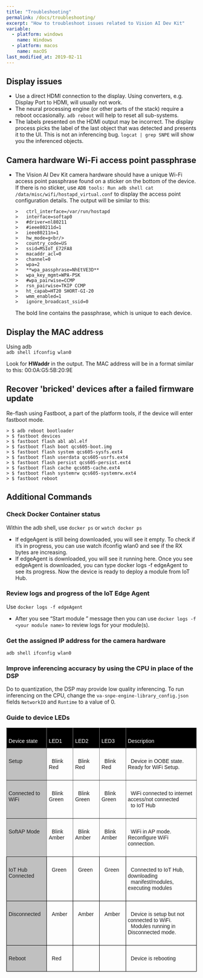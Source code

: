 ```yaml
---
title: "Troubleshooting"
permalink: /docs/troubleshooting/
excerpt: "How to troubleshoot issues related to Vision AI Dev Kit"
variable:
  - platform: windows
    name: Windows
  - platform: macos
    name: macOS
last_modified_at: 2019-02-11
---
```

## Display issues
* Use a direct HDMI connection to the display. Using converters, e.g. Display Port to HDMI, will usually not work.
* The neural processing engine (or other parts of the stack) require a reboot occasionally. `adb reboot` will help to reset all sub-systems.
* The labels presented on the HDMI output may be incorrect. The display process picks the label of the last object that was detected and presents it to the UI. This is not an inferencing bug. `logcat | grep SNPE` will show you the inferenced objects.

## Camera hardware Wi-Fi access point passphrase
* The Vision AI Dev Kit camera hardware should have a unique Wi-Fi access point passphrase found on a sticker on the bottom of the device. If there is no sticker, use `ADB tools: Run adb shell cat /data/misc/wifi/hostapd_virtual.conf` to display the access point configuration details. The output will be similar to this:

    
      >   ctrl_interface=/var/run/hostapd
      >   interface=softap0
      >   #driver=nl80211
      >   #ieee80211d=1
      >   ieee80211n=1
      >   hw_mode=g<br/>
      >   country_code=US
      >   ssid=MSIoT_E72FA8
      >   macaddr_acl=0
      >   channel=0
      >   wpa=2
      >   **wpa_passphrase=NhEtVE3D**
      >   wpa_key_mgmt=WPA-PSK
      >   #wpa_pairwise=CCMP
      >   rsn_pairwise=TKIP CCMP
      >   ht_capab=HT20 SHORT-GI-20
      >   wmm_enabled=1
      >   ignore_broadcast_ssid=0

     The bold line contains the passphrase, which is unique to each device.

## Display the MAC address
Using adb<br/>
    `adb shell ifconfig wlan0`

Look for **HWaddr** in the output. The MAC address will be in a format similar to this:  00:0A:G5:5B:20:9E

## Recover 'bricked' devices after a failed firmware update
Re-flash using Fastboot, a part of the platform tools, if the device will enter fastboot mode.

    > $ adb reboot bootloader
    > $ fastboot devices
    > $ fastboot flash abl abl.elf
    > $ fastboot flash boot qcs605-boot.img
    > $ fastboot flash system qcs605-sysfs.ext4
    > $ fastboot flash userdata qcs605-usrfs.ext4
    > $ fastboot flash persist qcs605-persist.ext4
    > $ fastboot flash cache qcs605-cache.ext4
    > $ fastboot flash systemrw qcs605-systemrw.ext4
    > $ fastboot reboot

## Additional Commands
### Check Docker Container status
Within the adb shell, use `docker ps` or `watch docker ps`

* If edgeAgent is still being downloaded, you will see it empty. To check if it’s in progress, you can use watch ifconfig wlan0 and see if the RX bytes are increasing. 
* If edgeAgent is downloaded, you will see it running here. Once you see edgeAgent is downloaded, you can type docker logs -f edgeAgent to see its progress. Now the device is ready to deploy a module from IoT Hub.

### Review logs and progress of the IoT Edge Agent
Use `docker logs -f edgeAgent`

* After you see “Start module <your module name>” message then you can use `docker logs -f <your module name>` to review logs for your module(s).

### Get the assigned IP address for the camera hardware

    adb shell ifconfig wlan0

### Improve inferencing accuracy by using the CPU in place of the DSP
Do to quantization, the DSP may provide low quality inferencing. To run inferencing on the CPU, change the `va-snpe-engine-library_config.json` fields `NetworkIO` and `Runtime` to a value of 0.

### Guide to device LEDs
<style type="text/css">
.tg  {border-collapse:collapse;border-spacing:0;}
.tg td{font-family:Arial, sans-serif;font-size:14px;padding:10px 5px;border-style:solid;border-width:1px;overflow:hidden;word-break:normal;border-color:black;}
.tg th{font-family:Arial, sans-serif;font-size:14px;font-weight:normal;padding:10px 5px;border-style:solid;border-width:1px;overflow:hidden;word-break:normal;border-color:black;}
.tg .tg-syad{background-color:#000000;color:#ffffff;border-color:inherit;text-align:left;vertical-align:top}
.tg .tg-llyw{background-color:#c0c0c0;border-color:inherit;text-align:left;vertical-align:top}
.tg .tg-0pky{border-color:inherit;text-align:left;vertical-align:top}
.tg .tg-y6fn{background-color:#c0c0c0;text-align:left;vertical-align:top}
.tg .tg-0lax{text-align:left;vertical-align:top}
</style>
<table class="tg">
  <tr>
    <th class="tg-syad"><br>  Device state<br>  </th>
    <th class="tg-syad"><br>  LED1<br>  </th>
    <th class="tg-syad"><br>  LED2<br>  </th>
    <th class="tg-syad"><br>  LED3<br>  </th>
    <th class="tg-syad"><br>  Description<br>  </th>
  </tr>
  <tr>
    <td class="tg-llyw"><br>  Setup<br>  </td>
    <td class="tg-0pky"><br>&nbsp;&nbsp;Blink Red<br>&nbsp;&nbsp;</td>
    <td class="tg-0pky"><br>&nbsp;&nbsp;Blink Red<br>&nbsp;&nbsp;</td>
    <td class="tg-0pky"><br>&nbsp;&nbsp;Blink Red<br>&nbsp;&nbsp;</td>
    <td class="tg-0pky"><br>&nbsp;&nbsp;Device in OOBE state. Ready for WiFi Setup.<br>&nbsp;&nbsp;</td>
  </tr>
  <tr>
    <td class="tg-llyw"><br>  Connected to WiFi<br>  </td>
    <td class="tg-0pky"><br>&nbsp;&nbsp;Blink Green<br>&nbsp;&nbsp;</td>
    <td class="tg-0pky"><br>&nbsp;&nbsp;Blink Green<br>&nbsp;&nbsp;</td>
    <td class="tg-0pky"><br>&nbsp;&nbsp;Blink Green<br>&nbsp;&nbsp;</td>
    <td class="tg-0pky"><br>&nbsp;&nbsp;WiFi connected to internet access/not connected<br>&nbsp;&nbsp;to IoT Hub<br>&nbsp;&nbsp;</td>
  </tr>
  <tr>
    <td class="tg-llyw"><br>  SoftAP Mode<br>  </td>
    <td class="tg-0pky"><br>&nbsp;&nbsp;Blink Amber<br>&nbsp;&nbsp;</td>
    <td class="tg-0pky"><br>&nbsp;&nbsp;Blink Amber<br>&nbsp;&nbsp;</td>
    <td class="tg-0pky"><br>&nbsp;&nbsp;Blink Amber<br>&nbsp;&nbsp;</td>
    <td class="tg-0pky"><br>&nbsp;&nbsp;WiFi in AP mode. Reconfigure WiFi connection.<br>&nbsp;&nbsp;</td>
  </tr>
  <tr>
    <td class="tg-y6fn"><br>  IoT Hub Connected<br>  </td>
    <td class="tg-0lax"><br>&nbsp;&nbsp;Green<br>&nbsp;&nbsp;</td>
    <td class="tg-0lax"><br>&nbsp;&nbsp;Green<br>&nbsp;&nbsp;</td>
    <td class="tg-0lax"><br>&nbsp;&nbsp;Green<br>&nbsp;&nbsp;</td>
    <td class="tg-0lax"><br>&nbsp;&nbsp;Connected to IoT Hub, downloading<br>&nbsp;&nbsp;manifest/modules, executing modules<br>&nbsp;&nbsp;</td>
  </tr>
  <tr>
    <td class="tg-y6fn"><br>  Disconnected<br>  </td>
    <td class="tg-0lax"><br>&nbsp;&nbsp;Amber<br>&nbsp;&nbsp;</td>
    <td class="tg-0lax"><br>&nbsp;&nbsp;Amber<br>&nbsp;&nbsp;</td>
    <td class="tg-0lax"><br>&nbsp;&nbsp;Amber<br>&nbsp;&nbsp;</td>
    <td class="tg-0lax"><br>&nbsp;&nbsp;Device is setup but not connected to WiFi.<br>&nbsp;&nbsp;Modules running in Disconnected mode.<br>&nbsp;&nbsp;</td>
  </tr>
  <tr>
    <td class="tg-y6fn"><br>  Reboot<br>  </td>
    <td class="tg-0lax"><br>&nbsp;&nbsp;Red<br>&nbsp;&nbsp;</td>
    <td class="tg-0lax"><br>&nbsp;&nbsp; <br>&nbsp;&nbsp;</td>
    <td class="tg-0lax"><br>&nbsp;&nbsp; <br>&nbsp;&nbsp;</td>
    <td class="tg-0lax"><br>&nbsp;&nbsp;Device is rebooting<br>&nbsp;&nbsp;</td>
  </tr>
</table>

